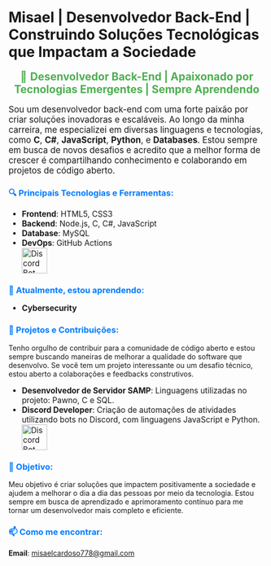 # Misael | Desenvolvedor Back-End | Construindo Soluções Tecnológicas que Impactam a Sociedade

<div style="text-align: center; font-size: 1.5em; color: #4CAF50;">
    🚀 <strong>Desenvolvedor Back-End | Apaixonado por Tecnologias Emergentes | Sempre Aprendendo</strong>
</div>

<p style="font-size: 1.2em;">Sou um desenvolvedor back-end com uma forte paixão por criar soluções inovadoras e escaláveis. Ao longo da minha carreira, me especializei em diversas linguagens e tecnologias, como <strong>C</strong>, <strong>C#</strong>, <strong>JavaScript</strong>, <strong>Python</strong>, e <strong>Databases</strong>. Estou sempre em busca de novos desafios e acredito que a melhor forma de crescer é compartilhando conhecimento e colaborando em projetos de código aberto.</p>

<h3 style="color: #007bff;">🔍 Principais Tecnologias e Ferramentas:</h3>
<ul style="font-size: 1.1em;">
    <li><strong>Frontend</strong>: HTML5, CSS3</li>
    <li><strong>Backend</strong>: Node.js, C, C#, JavaScript</li>
    <li><strong>Database</strong>: MySQL</li>
    <li><strong>DevOps</strong>: GitHub Actions</li>
    <img src="https://user-images.githubusercontent.com/74038190/212257454-16e3712e-945a-4ca2-b238-408ad0bf87e6.gif"" alt="Discord Bot GIF" style="width: 50px; height: 50px;"/></li>
</ul>

<h3 style="color: #007bff;">🌱 Atualmente, estou aprendendo:</h3>
<ul style="font-size: 1.1em;">
    <li><strong>Cybersecurity</strong></li>
</ul>

<h3 style="color: #007bff;">🔧 Projetos e Contribuições:</h3>
<p>Tenho orgulho de contribuir para a comunidade de código aberto e estou sempre buscando maneiras de melhorar a qualidade do software que desenvolvo. Se você tem um projeto interessante ou um desafio técnico, estou aberto a colaborações e feedbacks construtivos.</p>

<ul style="font-size: 1.1em;">
    <li><strong>Desenvolvedor de Servidor SAMP</strong>: Linguagens utilizadas no projeto: Pawno, C e SQL.</li>
    <li><strong>Discord Developer</strong>: Criação de automações de atividades utilizando bots no Discord, com linguagens JavaScript e Python.</li>
    <img src="https://user-images.githubusercontent.com/74038190/235294015-47144047-25ab-417c-af1b-6746820a20ff.gif" alt="Discord Bot GIF" style="width: 50px; height: 50px;"/></li>
</ul>

<h3 style="color: #007bff;">🎯 Objetivo:</h3>
<p>Meu objetivo é criar soluções que impactem positivamente a sociedade e ajudem a melhorar o dia a dia das pessoas por meio da tecnologia. Estou sempre em busca de aprendizado e aprimoramento contínuo para me tornar um desenvolvedor mais completo e eficiente.</p>

<h3 style="color: #007bff;">📫 Como me encontrar:</h3>
<p><strong>Email</strong>: <a href="mailto:misaelcardoso778@gmail.com">misaelcardoso778@gmail.com</a></p>

